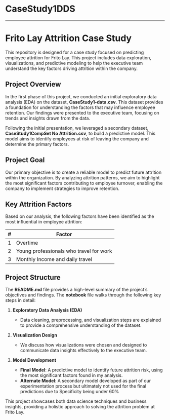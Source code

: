 # CaseStudy1DDS
---

# Frito Lay Attrition Case Study

This repository is designed for a case study focused on predicting employee attrition for Frito Lay. This project includes data exploration, visualizations, and predictive modeling to help the executive team understand the key factors driving attrition within the company.

## Project Overview

In the first phase of this project, we conducted an initial exploratory data analysis (EDA) on the dataset, **CaseStudy1-data.csv**. This dataset provides a foundation for understanding the factors that may influence employee retention. Our findings were presented to the executive team, focusing on trends and insights drawn from the data.

Following the initial presentation, we leveraged a secondary dataset, **CaseStudy1CompSet No Attrition.csv**, to build a predictive model. This model aims to identify employees at risk of leaving the company and determine the primary factors.

## Project Goal

Our primary objective is to create a reliable model to predict future attrition within the organization. By analyzing attrition patterns, we aim to highlight the most significant factors contributing to employee turnover, enabling the company to implement strategies to improve retention.

## Key Attrition Factors

Based on our analysis, the following factors have been identified as the most influential in employee attrition:

| #  | Factor                                        |
|----|-----------------------------------------------|
| 1  | Overtime                                      |
| 2  | Young professionals who travel for work       |
| 3  | Monthly Income and daily travel               |

## Project Structure

The **README.md** file provides a high-level summary of the project’s objectives and findings. The **notebook** file walks through the following key steps in detail:

1. **Exploratory Data Analysis (EDA)**  
   - Data cleaning, preprocessing, and visualization steps are explained to provide a comprehensive understanding of the dataset.

2. **Visualization Design**  
   - We discuss how visualizations were chosen and designed to communicate data insights effectively to the executive team.

3. **Model Development**  
   - **Final Model**: A predictive model to identify future attrition risk, using the most significant factors found in my analysis.
   - **Alternate Model**: A secondary model developed as part of our experimentation process but ultimately not used for the final predictions due to Specificity being under 60% 

This project showcases both data science techniques and business insights, providing a holistic approach to solving the attrition problem at Frito Lay.
